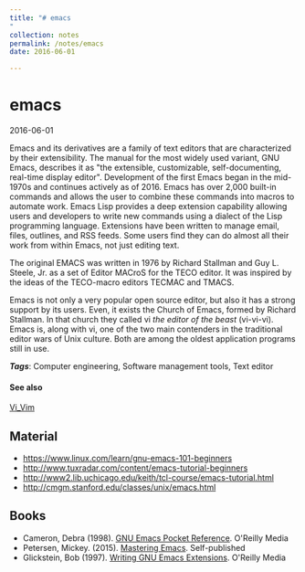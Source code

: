```yaml
---
title: "# emacs
"
collection: notes
permalink: /notes/emacs
date: 2016-06-01

---
```


# emacs

2016-06-01

Emacs and its derivatives are a family of text editors that are characterized by their extensibility. The manual for the most widely used variant, GNU Emacs, describes it as "the extensible, customizable, self-documenting, real-time display editor". Development of the first Emacs began in the mid-1970s and continues actively as of 2016. Emacs has over 2,000 built-in commands and allows the user to combine these commands into macros to automate work. Emacs Lisp provides a deep extension capability allowing users and developers to write new commands using a dialect of the Lisp programming language. Extensions have been written to manage email, files, outlines, and RSS feeds. Some users find they can do almost all their work from within Emacs, not just editing text.

The original EMACS was written in 1976 by Richard Stallman and Guy L. Steele, Jr. as a set of Editor MACroS for the TECO editor. It was inspired by the ideas of the TECO-macro editors TECMAC and TMACS.

Emacs is not only a very popular open source editor, but also it has a strong support by its users. Even, it exists the Church of Emacs, formed by Richard Stallman. In that church they called vi _the editor of the beast_ (vi-vi-vi). Emacs is, along with vi, one of the two main contenders in the traditional editor wars of Unix culture. Both are among the oldest application programs still in use.

***Tags***: Computer engineering, Software management tools, Text editor

#### See also
[Vi_Vim](/notes/vi_vim)

## Material
* https://www.linux.com/learn/gnu-emacs-101-beginners
* http://www.tuxradar.com/content/emacs-tutorial-beginners
* http://www2.lib.uchicago.edu/keith/tcl-course/emacs-tutorial.html
* http://cmgm.stanford.edu/classes/unix/emacs.html


## Books
* Cameron, Debra (1998). [GNU Emacs Pocket Reference](https://www.goodreads.com/book/show/889149.GNU_Emacs_Pocket_Reference). O'Reilly Media
* Petersen, Mickey. (2015). [Mastering Emacs](https://www.goodreads.com/book/show/25587882-mastering-emacs). Self-published
* Glickstein, Bob (1997). [Writing GNU Emacs Extensions](https://www.goodreads.com/book/show/1639039.Writing_GNU_Emacs_Extensions). O'Reilly Media


